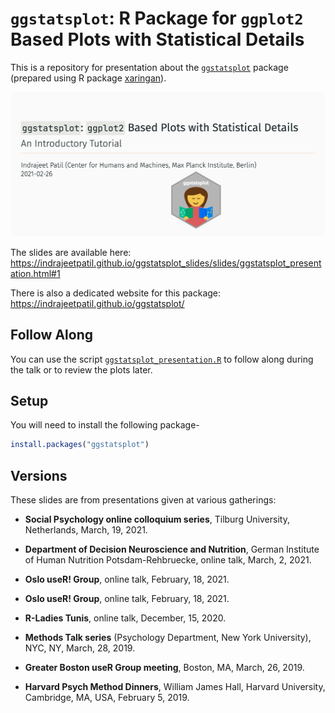 # `ggstatsplot`: R Package for `ggplot2` Based Plots with Statistical Details

This is a repository for presentation about the
[`ggstatsplot`](https://indrajeetpatil.github.io/ggstatsplot/) package (prepared
using R package [xaringan](https://github.com/yihui/xaringan)).

[![](thumbnail.png)](https://indrajeetpatil.github.io/ggstatsplot_slides/slides/ggstatsplot_presentation.html#1)

The slides are available here:<br>
https://indrajeetpatil.github.io/ggstatsplot_slides/slides/ggstatsplot_presentation.html#1

There is also a dedicated website for this package:<br>
https://indrajeetpatil.github.io/ggstatsplot/

## Follow Along

You can use the script
[`ggstatsplot_presentation.R`](https://github.com/IndrajeetPatil/ggstatsplot_slides/blob/master/docs/slides/ggstatsplot_presentation.R)
to follow along during the talk or to review the plots later.

## Setup

You will need to install the following package-

```r
install.packages("ggstatsplot")
```

## Versions

These slides are from presentations given at various gatherings:

  - **Social Psychology online colloquium series**, Tilburg University,
    Netherlands, March, 19, 2021.

  - **Department of Decision Neuroscience and Nutrition**, German Institute of
    Human Nutrition Potsdam-Rehbruecke, online talk, March, 2, 2021.

  - **Oslo useR! Group**, online talk, February, 18, 2021.

  - **Oslo useR! Group**, online talk, February, 18, 2021.

  - **R-Ladies Tunis**, online talk, December, 15, 2020.

  - **Methods Talk series** (Psychology Department, New York University), NYC,
    NY, March, 28, 2019.

  - **Greater Boston useR Group meeting**, Boston, MA, March, 26, 2019.

  - **Harvard Psych Method Dinners**, William James Hall, Harvard University,
    Cambridge, MA, USA, February 5, 2019.

